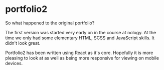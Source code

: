 # portfolio2

So what happened to the original portfolio?

The first version was started very early on in the course at nology. At the time we only had some
elementary HTML, SCSS and JavaScript skills. It didn't look great.

Portfolio2 has been written using React as it's core. Hopefully it is more pleasing to look at 
as well as being more responsive for viewing on mobile devices.

